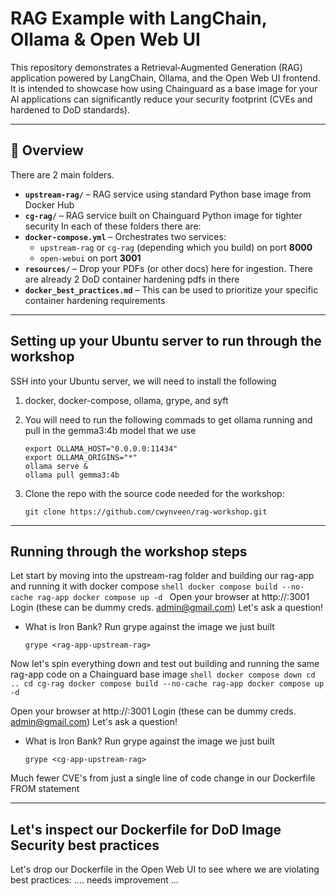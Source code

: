 # RAG Example with LangChain, Ollama & Open Web UI

This repository demonstrates a Retrieval‑Augmented Generation (RAG) application powered by LangChain, Ollama, and the Open Web UI frontend. It is intended to showcase how using Chainguard as a base image for your AI applications can significantly reduce your security footprint (CVEs and hardened to DoD standards).

---

## 🚀 Overview
There are 2 main folders. 
- **`upstream-rag/`** – RAG service using standard Python base image from Docker Hub 
- **`cg-rag/`** – RAG service built on Chainguard Python image for tighter security
In each of these folders there are:  
- **`docker-compose.yml`** – Orchestrates two services:
  - `upstream-rag` or `cg-rag` (depending which you build) on port **8000**  
  - `open-webui` on port **3001**  
- **`resources/`** – Drop your PDFs (or other docs) here for ingestion. There are already 2 DoD container hardening pdfs in there
- **`docker_best_practices.md`** – This can be used to prioritize your specific container hardening requirements

---

## Setting up your Ubuntu server to run through the workshop
SSH into your Ubuntu server, we will need to install the following 
1. docker, docker-compose, ollama, grype, and syft
2. You will need to run the following commads to get ollama running and pull in the gemma3:4b model that we use
    ```shell
    export OLLAMA_HOST="0.0.0.0:11434"
    export OLLAMA_ORIGINS="*"
    ollama serve &
    ollama pull gemma3:4b
    ```

3. Clone the repo with the source code needed for the workshop:
    ```shell
    git clone https://github.com/cwynveen/rag-workshop.git
    ```

---

## Running through the workshop steps
Let start by moving into the upstream-rag folder and building our rag-app and running it with docker compose
    ```shell
    docker compose build --no-cache rag-app
    docker compose up -d
    ```
Open your browser at http://<EC2-PUBLIC-IP>:3001
Login (these can be dummy creds. admin@gmail.com)
Let's ask a question!
- What is Iron Bank?
Run grype against the image we just built
    ```shell
    grype <rag-app-upstream-rag>
    ```

Now let's spin everything down and test out building and running the same rag-app code on a Chainguard base image
    ```shell
    docker compose down
    cd ..
    cd cg-rag
    docker compose build --no-cache rag-app
    docker compose up -d
    ```

Open your browser at http://<EC2-PUBLIC-IP>:3001
Login (these can be dummy creds. admin@gmail.com)
Let's ask a question!
- What is Iron Bank?
Run grype against the image we just built
    ```shell
    grype <cg-app-upstream-rag>
    ```
Much fewer CVE's from just a single line of code change in our Dockerfile FROM statement

---

## Let's inspect our Dockerfile for DoD Image Security best practices
Let's drop our Dockerfile in the Open Web UI to see where we are violating best practices:
.... needs improvement ...


